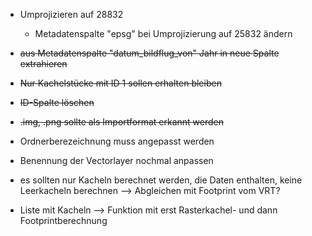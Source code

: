 - Umprojizieren auf 28832
  - Metadatenspalte "epsg" bei Umprojizierung auf 25832 ändern   
- ~~aus Metadatenspalte "datum_bildflug_von" Jahr in neue Spalte extrahieren~~
- ~~Nur Kachelstücke mit ID 1 sollen erhalten bleiben~~
- ~~ID-Spalte löschen~~
- ~~.img, .png sollte als Importformat erkannt werden~~
- Ordnerberezeichnung muss angepasst werden
- Benennung der Vectorlayer nochmal anpassen

- es sollten nur Kacheln berechnet werden, die Daten enthalten, keine Leerkacheln berechnen --> Abgleichen mit Footprint vom VRT?
- Liste mit Kacheln --> Funktion mit erst Rasterkachel- und dann Footprintberechnung
